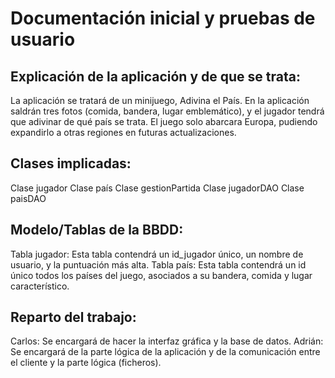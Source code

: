 # Documentación inicial y pruebas de usuario

## Explicación de la aplicación y de que se trata:

La aplicación se tratará de un minijuego, Adivina el País. En la aplicación saldrán tres fotos (comida, bandera, lugar emblemático), y el jugador tendrá que adivinar de qué país se trata. El juego solo abarcara Europa, pudiendo expandirlo a otras regiones en futuras actualizaciones.

## Clases implicadas:

Clase jugador
Clase país
Clase gestionPartida
Clase jugadorDAO
Clase paisDAO

## Modelo/Tablas de la BBDD: 

Tabla jugador: Esta tabla contendrá un id_jugador único, un nombre de usuario, y la puntuación más alta.
Tabla país: Esta tabla contendrá un id único todos los países del juego, asociados a su bandera, comida y lugar característico.

## Reparto del trabajo: 

Carlos: Se encargará de hacer la interfaz gráfica y la base de datos.
Adrián: Se encargará de la parte lógica de la aplicación y de la comunicación entre el cliente y la parte lógica (ficheros).




